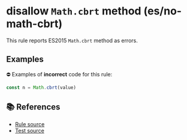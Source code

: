 # disallow `Math.cbrt` method (es/no-math-cbrt)

This rule reports ES2015 `Math.cbrt` method as errors.

## Examples

⛔ Examples of **incorrect** code for this rule:

```js
const n = Math.cbrt(value)
```

## 📚 References

- [Rule source](../../lib/rules/no-math-cbrt.js)
- [Test source](../../tests/lib/rules/no-math-cbrt.js)
